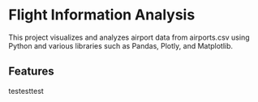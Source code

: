 # Flight Information Analysis

This project visualizes and analyzes airport data from airports.csv using Python and various libraries such as Pandas, Plotly, and Matplotlib.

## Features

testesttest